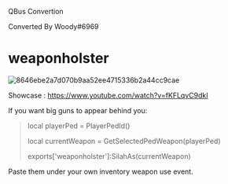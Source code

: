 QBus Convertion

Converted By Woody#6969


# weaponholster
![8646ebe2a7d070b9aa52ee4715336b2a44cc9cae](https://user-images.githubusercontent.com/69751408/159963261-986dd67c-4b3b-451b-94c5-2ce22f6b66fa.jpeg)

Showcase : https://www.youtube.com/watch?v=fKFLqvC9dkI


If you want big guns to appear behind you:

> local playerPed = PlayerPedId()
> 
> local currentWeapon = GetSelectedPedWeapon(playerPed)
> 
> exports['weaponholster']:SilahAs(currentWeapon)

Paste them under your own inventory weapon use event.


